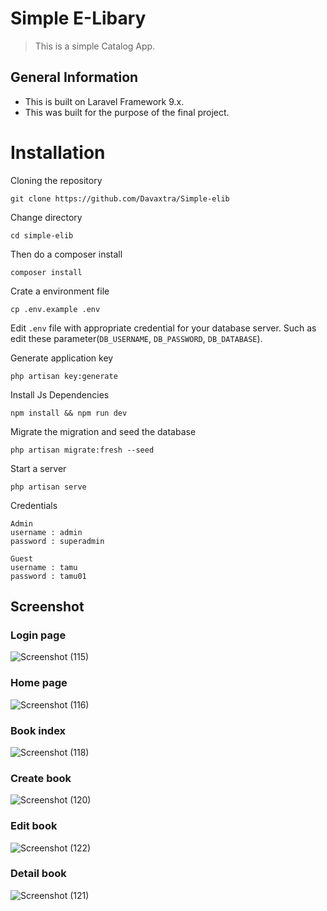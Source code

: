 # Simple E-Libary
> This is a simple Catalog App.

## General Information
- This is built on Laravel Framework 9.x.
- This was built for the purpose of the final project.

# Installation
Cloning the repository

```
git clone https://github.com/Davaxtra/Simple-elib
```

Change directory

```
cd simple-elib
```

Then do a composer install

```
composer install
```

Crate a environment file

```
cp .env.example .env
```

Edit `.env` file with appropriate credential for your database server. Such as edit these parameter(`DB_USERNAME`, `DB_PASSWORD`, `DB_DATABASE`).

Generate application key

```
php artisan key:generate
```

Install Js Dependencies

```
npm install && npm run dev
```

Migrate the migration and seed the database

```
php artisan migrate:fresh --seed
```

Start a server

```
php artisan serve
```

Credentials
```
Admin
username : admin
password : superadmin

Guest
username : tamu
password : tamu01
```

## Screenshot
### Login page
![Screenshot (115)](https://github.com/Davaxtra/Simple-eLibrary/assets/141833564/7956bec8-09d6-49d9-a6ab-2e686714a045)

### Home page
![Screenshot (116)](https://github.com/Davaxtra/Simple-eLibrary/assets/141833564/cd08342a-659c-4b3f-b4f9-16bb78e829a3)

### Book index
![Screenshot (118)](https://github.com/Davaxtra/Simple-eLibrary/assets/141833564/ff983ace-e423-4142-8905-2298b6643437)

### Create book
![Screenshot (120)](https://github.com/Davaxtra/Simple-eLibrary/assets/141833564/c2c4919a-a69c-4d71-8e91-5de9118f334d)

### Edit book
![Screenshot (122)](https://github.com/Davaxtra/Simple-eLibrary/assets/141833564/b32ceb3a-12a8-46a6-a271-ef0950fd2f3c)

### Detail book
![Screenshot (121)](https://github.com/Davaxtra/Simple-eLibrary/assets/141833564/b06edd52-f1c0-4518-b3d5-2f784e5c5c59)
